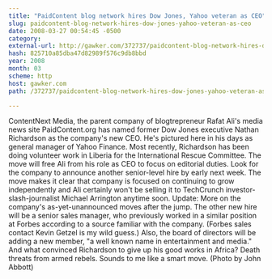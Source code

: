 ```yaml
---
title: "PaidContent blog network hires Dow Jones, Yahoo veteran as CEO"
slug: paidcontent-blog-network-hires-dow-jones-yahoo-veteran-as-ceo
date: 2008-03-27 00:54:45 -0500
category: 
external-url: http://gawker.com/372737/paidcontent-blog-network-hires-dow-jones-yahoo-veteran-as-ceo
hash: 825710a85dba47d82989f576c9db8bbd
year: 2008
month: 03
scheme: http
host: gawker.com
path: /372737/paidcontent-blog-network-hires-dow-jones-yahoo-veteran-as-ceo

---
```


ContentNext Media, the parent company of blogtrepreneur Rafat Ali's media news site PaidContent.org has named former Dow Jones executive Nathan Richardson as the company's new CEO.  He's pictured here in his days as general manager of Yahoo Finance.  Most recently, Richardson has been doing volunteer work in Liberia for the International Rescue Committee.  The move will free Ali from his role as CEO to focus on editorial duties.  Look for the company to announce another senior-level hire by early next week.  The move makes it clear that company is focused on continuing to grow independently  and Ali certainly won't be selling it to TechCrunch investor-slash-journalist Michael Arrington anytime soon. Update: More on the company's as-yet-unannounced moves after the jump.
The other new hire will be a senior sales manager, who previously worked in a similar position at Forbes according to a source familiar with the company. (Forbes sales contact Kevin Getzel is my wild guess.) Also, the board of directors will be adding a new member, "a well known name in entertainment and media."  And what convinced Richardson to give up his good works in Africa?  Death threats from armed rebels.  Sounds to me like a smart move. (Photo by John Abbott)
